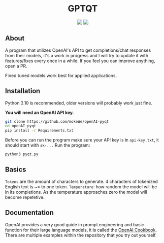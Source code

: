 <h1 align="center">GPTQT</h1>

<p  align="center">
<img src="https://img.shields.io/badge/status-good-green?style=for-the-badge&logo=openai"/>
<img src="https://img.shields.io/badge/made%20with-python-red?style=for-the-badge&logo=python"/>
</p>

## About

A program that utilizes OpenAI's API to get completions/chat responses from their models, it's a work in progress and I will try to update it with features/fixes every once in a while. If you feel you can improve anything, open a PR.

Fined tuned models work best for applied applications.

## Installation

Python 3.10 is recommended, older versions will probably work just fine.

**You will need an OpenAI API key.**

```bash
git clone https://github.com/mokeWe/openAI-pyqt
cd openAI-pyqt
pip install -r Requirements.txt
```

Before you can run the program make sure your API key is in `api-key.txt`, it should start with `sk-...` 
Run the program:
```bash
python3 pyqt.py
```
  
## Basics

`Tokens` are the amount of characters to generate. 4 characters of tokenized English text is ~= to one token.
`Temperature`: how random the model will be in its completions. As the temperature approaches zero the model will become repetetive.

## Documentation

OpenAI provides a very good guide in prompt engineering and basic function for
their large language models, it is called the [OpenAI Cookbook](https://github.com/openai/openai-cookbook). There are multiple examples within the repository that you try out yourself.


